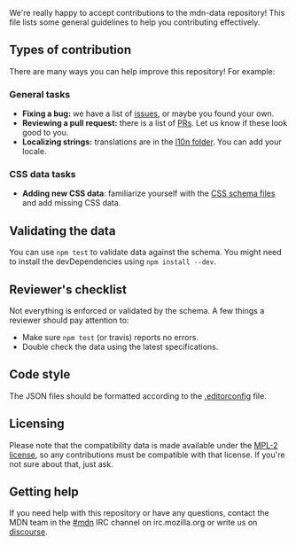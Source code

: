 We're really happy to accept contributions to the mdn-data repository!
This file lists some general guidelines to help you contributing effectively.

## Types of contribution

There are many ways you can help improve this repository! For example:

### General tasks
* **Fixing a bug:** we have a list of [issues](https://github.com/mdn/data/issues),
or maybe you found your own.
* **Reviewing a pull request:** there is a list of [PRs](https://github.com/mdn/data/pulls).
Let us know if these look good to you.
* **Localizing strings:** translations are in the [l10n folder](https://github.com/mdn/data/blob/master/l10n). You can add your locale.

### CSS data tasks
* **Adding new CSS data**: familiarize yourself with the [CSS schema files](https://github.com/mdn/data/blob/master/css/readme.md) and add missing CSS data.


## Validating the data
You can use `npm test` to validate data against the schema. You might need to install the devDependencies using `npm install --dev`.

## Reviewer's checklist
Not everything is enforced or validated by the schema. A few things a reviewer should pay attention to:

* Make sure `npm test` (or travis) reports no errors.
* Double check the data using the latest specifications.


## Code style

The JSON files should be formatted according to the [.editorconfig](https://github.com/mdn/data/blob/master/.editorconfig) file.

## Licensing

Please note that the compatibility data is made available under the
[MPL-2 license](https://github.com/mdn/data/blob/master/LICENSE),
so any contributions must be compatible with that license. If you're not sure about that, just ask.

## Getting help

If you need help with this repository or have any questions, contact the MDN team
in the [#mdn](irc://irc.mozilla.org/mdn) IRC channel on irc.mozilla.org or write us on [discourse](https://discourse.mozilla-community.org/c/mdn).
